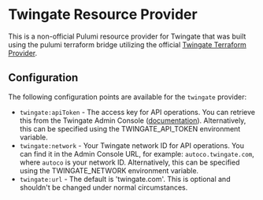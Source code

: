 # Twingate Resource Provider
This is a non-official Pulumi resource provider for Twingate that was built using the pulumi terraform bridge utilizing 
the official [Twingate Terraform Provider](https://registry.terraform.io/providers/Twingate/twingate/latest).

## Configuration

The following configuration points are available for the `twingate` provider:

- `twingate:apiToken` - The access key for API operations. You can retrieve this from the Twingate Admin Console
  ([documentation](https://docs.twingate.com/docs/api-overview)). Alternatively, this can be specified using the
  TWINGATE_API_TOKEN environment variable.
- `twingate:network` - Your Twingate network ID for API operations. You can find it in the Admin Console URL, for example:
  `autoco.twingate.com`, where `autoco` is your network ID. Alternatively, this can be specified using the TWINGATE_NETWORK
  environment variable.
- `twingate:url` - The default is 'twingate.com'. This is optional and shouldn't be changed under normal circumstances.
